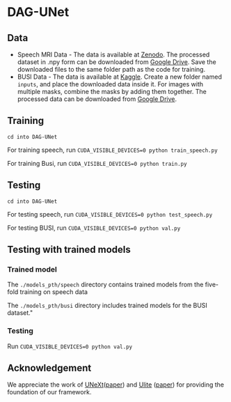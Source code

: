 # DAG-UNet

## Data

* Speech MRI Data - The data is available at [Zenodo](https://zenodo.org/records/10046815). The processed dataset in .npy form can be downloaded from [Google Drive](https://drive.google.com/file/d/1wT64P9YtIot7PrxMrnJRkXJ8T5sBSiWS/view?usp=sharing). Save the downloaded files to the same folder path as the code for training.
* BUSI Data - The data is available at [Kaggle](https://www.kaggle.com/datasets/aryashah2k/breast-ultrasound-images-dataset). Create a new folder named `inputs`, and place the downloaded data inside it. For images with multiple masks, combine the masks by adding them together. The processed data can be downloaded from [Google Drive](https://drive.google.com/file/d/1yZKVRyisktEUbcv7msC2L2LELwjRPHAj/view?usp=sharing).

## Training
```
cd into DAG-UNet
```

For training speech, run ``` CUDA_VISIBLE_DEVICES=0 python train_speech.py ```

For training Busi, run ``` CUDA_VISIBLE_DEVICES=0 python train.py ```

## Testing
```
cd into DAG-UNet
```

For testing speech, run ``` CUDA_VISIBLE_DEVICES=0 python test_speech.py ```

For testing BUSI, run ``` CUDA_VISIBLE_DEVICES=0 python val.py ```

## Testing with trained models

### Trained model
The `./models_pth/speech` directory contains trained models from the five-fold training on speech data

The `./models_pth/busi` directory includes trained models for the BUSI dataset."

### Testing
Run ``` CUDA_VISIBLE_DEVICES=0 python val.py ```

## Acknowledgement

We appreciate the work of [UNeXt](https://github.com/jeya-maria-jose/UNeXt-pytorch)([paper](https://arxiv.org/abs/2203.04967)) and [Ulite](https://github.com/duong-db/U-Lite) ([paper](https://ieeexplore.ieee.org/document/10317244)) for providing the foundation of our framework.
